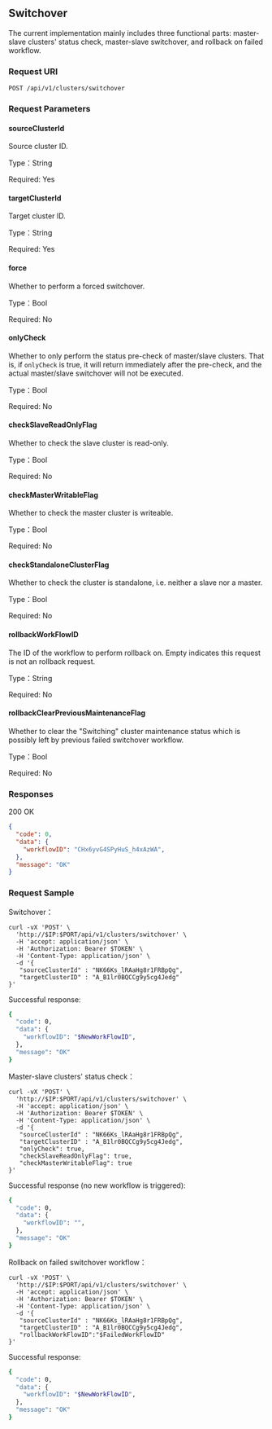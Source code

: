 ## Switchover

The current implementation mainly includes three functional parts: master-slave clusters' status check, master-slave switchover, and rollback on failed workflow.

### Request URI

```HTTP
POST /api/v1/clusters/switchover
```

### Request Parameters

#### sourceClusterId

Source cluster ID.

Type：String

Required: Yes

#### targetClusterId

Target cluster ID.

Type：String

Required: Yes

#### force

Whether to perform a forced switchover.

Type：Bool

Required: No

#### onlyCheck

Whether to only perform the status pre-check of master/slave clusters. That is, if `onlyCheck` is true, it will return immediately after the pre-check, and the actual master/slave switchover will not be executed.

Type：Bool

Required: No

#### checkSlaveReadOnlyFlag

Whether to check the slave cluster is read-only.

Type：Bool

Required: No

#### checkMasterWritableFlag

Whether to check the master cluster is writeable.

Type：Bool

Required: No

#### checkStandaloneClusterFlag

Whether to check the cluster is standalone, i.e. neither a slave nor a master.

Type：Bool

Required: No

#### rollbackWorkFlowID

The ID of the workflow to perform rollback on. Empty indicates this request is not an rollback request.

Type：String

Required: No

#### rollbackClearPreviousMaintenanceFlag

Whether to clear the "Switching" cluster maintenance status which is possibly left by previous failed switchover workflow.

Type：Bool

Required: No

### Responses

200 OK

```JSON
{
  "code": 0,
  "data": {
    "workflowID": "CHx6yvG4SPyHuS_h4xAzWA",
  },
  "message": "OK"
}
```

### Request Sample

Switchover：

```Shell
curl -vX 'POST' \
  'http://$IP:$PORT/api/v1/clusters/switchover' \
  -H 'accept: application/json' \
  -H 'Authorization: Bearer $TOKEN' \
  -H 'Content-Type: application/json' \
  -d '{
   "sourceClusterId" : "NK66Ks_lRAaHg8r1FRBpQg",
   "targetClusterID" : "A_B1lr0BQCCg9y5cg4Jedg"
}'
```

Successful response:

```bash
{
  "code": 0,
  "data": {
    "workflowID": "$NewWorkFlowID",
  },
  "message": "OK"
}
```

Master-slave clusters' status check：

```Shell
curl -vX 'POST' \
  'http://$IP:$PORT/api/v1/clusters/switchover' \
  -H 'accept: application/json' \
  -H 'Authorization: Bearer $TOKEN' \
  -H 'Content-Type: application/json' \
  -d '{
   "sourceClusterId" : "NK66Ks_lRAaHg8r1FRBpQg",
   "targetClusterID" : "A_B1lr0BQCCg9y5cg4Jedg",
   "onlyCheck": true,
   "checkSlaveReadOnlyFlag": true,
   "checkMasterWritableFlag": true
}'
```

Successful response (no new workflow is triggered):

```bash
{
  "code": 0,
  "data": {
    "workflowID": "",
  },
  "message": "OK"
}
```

Rollback on failed switchover workflow：

```Shell
curl -vX 'POST' \
  'http://$IP:$PORT/api/v1/clusters/switchover' \
  -H 'accept: application/json' \
  -H 'Authorization: Bearer $TOKEN' \
  -H 'Content-Type: application/json' \
  -d '{
   "sourceClusterId" : "NK66Ks_lRAaHg8r1FRBpQg",
   "targetClusterID" : "A_B1lr0BQCCg9y5cg4Jedg",
   "rollbackWorkFlowID":"$FailedWorkFlowID"
}'
```

Successful response:

```bash
{
  "code": 0,
  "data": {
    "workflowID": "$NewWorkFlowID",
  },
  "message": "OK"
}
```

